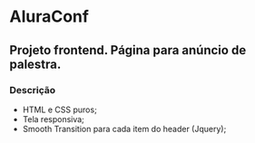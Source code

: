 # AluraConf

## Projeto frontend. Página para anúncio de palestra. 

### Descrição
- HTML e CSS puros;
- Tela responsiva; 
- Smooth Transition para cada item do header (Jquery);
 
